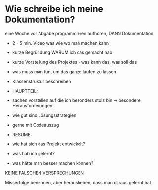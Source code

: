 # Wie schreibe ich meine Dokumentation?

eine Woche vor Abgabe programmieren aufhören, DANN Dokumentation
* 2 - 5 min. Video was wie wo man machen kann

* kurze Begründung WARUM ich das gemacht hab
* kurze Vorstellung des Projektes - was kann das, was soll das
* was muss man tun, um das ganze laufen zu lassen
* Klassenstruktur beschreiben
* HAUPTTEIL:
* sachen vorstellen auf die ich besonders stolz bin -> besondere Herausforderungen
* wie gut sind Lösungsstrategien
* gerne mit Codeauszug
* RESUME:
* wie hat sich das Projekt entwickelt?
* was hab ich gelernt?
* was hätte man besser machen können?


KEINE FALSCHEN VERSPRECHUNGEN

Misserfolge benennen, aber herausheben, dass man daraus gelernt hat

